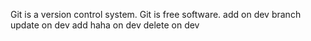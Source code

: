 Git is a version control system.
Git is free software.
add on dev branch update on dev
add haha on dev
delete on dev